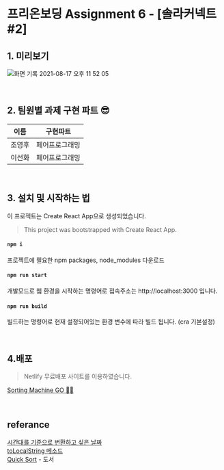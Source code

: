 # 프리온보딩 Assignment 6 - [솔라커넥트 #2]

## 1. 미리보기

![화면 기록 2021-08-17 오후 11 52 05](https://user-images.githubusercontent.com/61695175/129749389-58f681dc-b242-4148-a933-4d37bfae4d04.gif)

<br/>

## 2. 팀원별 과제 구현 파트 😎

| 이름   | 구현파트       |
| ------ | -------------- |
| 조영후 | 페어프로그래밍 |
| 이선화 | 페어프로그래밍 |

<br/>

## 3. 설치 및 시작하는 법

이 프로젝트는 Create React App으로 생성되었습니다.

> This project was bootstrapped with Create React App.

#### `npm i`

프로젝트에 필요한 npm packages, node_modules 다운로드

#### `npm run start`

개발모드로 웹 환경을 시작하는 명령어로
접속주소는 http://localhost:3000 입니다.

#### `npm run build`

빌드하는 명령어로 현재 설정되어있는 환경 변수에 따라 빌드 됩니다.
(cra 기본설정)

<br/>

## 4.배포

> Netlify 무료배포 사이트를 이용하였습니다.

[Sorting Machine GO 🏄🏻](https://goofy-engelbart-36e2d0.netlify.app)

<br/>

## referance

[시간대를 기준으로 변환하고 싶은 날짜](https://www.python2.net/questions-899018.htm)<br/>
[toLocalString 메소드](https://www.w3schools.com/jsref/jsref_tolocalestring.asp)<br/>
[Quick Sort](http://www.yes24.com/Product/Goods/91219874) - 도서<br/>
